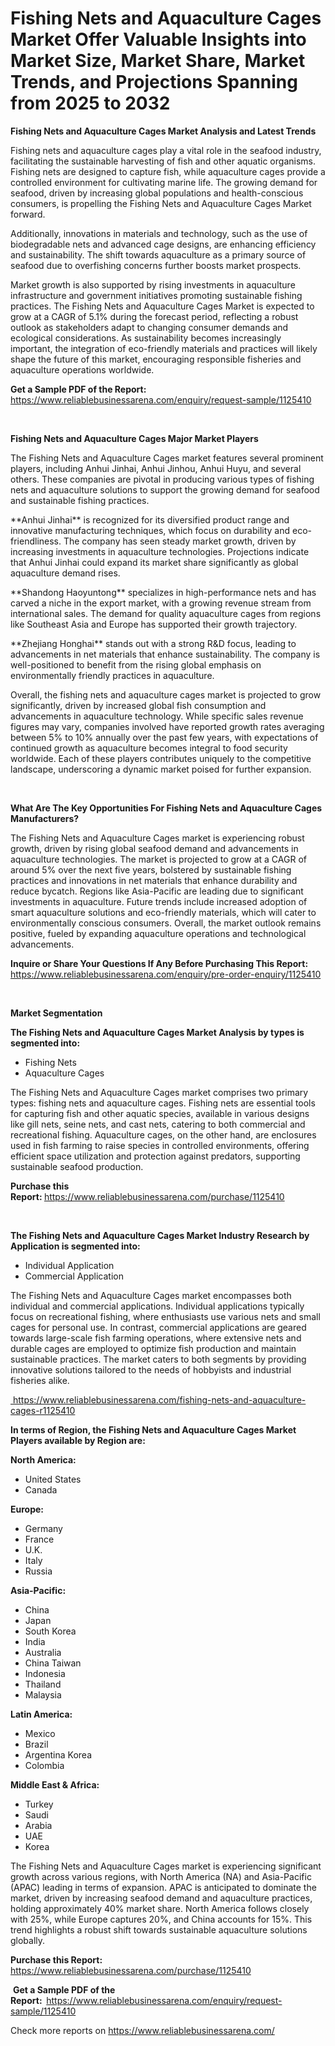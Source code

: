 <p><h1>Fishing Nets and Aquaculture Cages Market Offer Valuable Insights into Market Size, Market Share, Market Trends, and Projections Spanning from 2025 to 2032</h1></p><p><strong>Fishing Nets and Aquaculture Cages Market Analysis and Latest Trends</strong></p>
<p><p>Fishing nets and aquaculture cages play a vital role in the seafood industry, facilitating the sustainable harvesting of fish and other aquatic organisms. Fishing nets are designed to capture fish, while aquaculture cages provide a controlled environment for cultivating marine life. The growing demand for seafood, driven by increasing global populations and health-conscious consumers, is propelling the Fishing Nets and Aquaculture Cages Market forward. </p><p>Additionally, innovations in materials and technology, such as the use of biodegradable nets and advanced cage designs, are enhancing efficiency and sustainability. The shift towards aquaculture as a primary source of seafood due to overfishing concerns further boosts market prospects. </p><p>Market growth is also supported by rising investments in aquaculture infrastructure and government initiatives promoting sustainable fishing practices. The Fishing Nets and Aquaculture Cages Market is expected to grow at a CAGR of 5.1% during the forecast period, reflecting a robust outlook as stakeholders adapt to changing consumer demands and ecological considerations. As sustainability becomes increasingly important, the integration of eco-friendly materials and practices will likely shape the future of this market, encouraging responsible fisheries and aquaculture operations worldwide.</p></p>
<p><strong>Get a Sample PDF of the Report:&nbsp;</strong> <a href="https://www.reliablebusinessarena.com/enquiry/request-sample/1125410?utm_campaign=3021&utm_medium=2&utm_source=Github&utm_content=ia&utm_term=30032025&utm_id=fishing-nets-and-aquaculture-cages">https://www.reliablebusinessarena.com/enquiry/request-sample/1125410</a></p>
<p>&nbsp;</p>
<p><strong>Fishing Nets and Aquaculture Cages Major Market Players</strong></p>
<p><p>The Fishing Nets and Aquaculture Cages market features several prominent players, including Anhui Jinhai, Anhui Jinhou, Anhui Huyu, and several others. These companies are pivotal in producing various types of fishing nets and aquaculture solutions to support the growing demand for seafood and sustainable fishing practices.</p><p>**Anhui Jinhai** is recognized for its diversified product range and innovative manufacturing techniques, which focus on durability and eco-friendliness. The company has seen steady market growth, driven by increasing investments in aquaculture technologies. Projections indicate that Anhui Jinhai could expand its market share significantly as global aquaculture demand rises.</p><p>**Shandong Haoyuntong** specializes in high-performance nets and has carved a niche in the export market, with a growing revenue stream from international sales. The demand for quality aquaculture cages from regions like Southeast Asia and Europe has supported their growth trajectory.</p><p>**Zhejiang Honghai** stands out with a strong R&D focus, leading to advancements in net materials that enhance sustainability. The company is well-positioned to benefit from the rising global emphasis on environmentally friendly practices in aquaculture.</p><p>Overall, the fishing nets and aquaculture cages market is projected to grow significantly, driven by increased global fish consumption and advancements in aquaculture technology. While specific sales revenue figures may vary, companies involved have reported growth rates averaging between 5% to 10% annually over the past few years, with expectations of continued growth as aquaculture becomes integral to food security worldwide. Each of these players contributes uniquely to the competitive landscape, underscoring a dynamic market poised for further expansion.</p></p>
<p>&nbsp;</p>
<p><strong>What Are The Key Opportunities For Fishing Nets and Aquaculture Cages Manufacturers?</strong></p>
<p><p>The Fishing Nets and Aquaculture Cages market is experiencing robust growth, driven by rising global seafood demand and advancements in aquaculture technologies. The market is projected to grow at a CAGR of around 5% over the next five years, bolstered by sustainable fishing practices and innovations in net materials that enhance durability and reduce bycatch. Regions like Asia-Pacific are leading due to significant investments in aquaculture. Future trends include increased adoption of smart aquaculture solutions and eco-friendly materials, which will cater to environmentally conscious consumers. Overall, the market outlook remains positive, fueled by expanding aquaculture operations and technological advancements.</p></p>
<p><strong>Inquire or Share Your Questions If Any Before Purchasing This Report:</strong> <a href="https://www.reliablebusinessarena.com/enquiry/pre-order-enquiry/1125410?utm_campaign=3021&utm_medium=2&utm_source=Github&utm_content=ia&utm_term=30032025&utm_id=fishing-nets-and-aquaculture-cages">https://www.reliablebusinessarena.com/enquiry/pre-order-enquiry/1125410</a></p>
<p>&nbsp;</p>
<p><strong>Market Segmentation</strong></p>
<p><strong>The Fishing Nets and Aquaculture Cages Market Analysis by types is segmented into:</strong></p>
<p><ul><li>Fishing Nets</li><li>Aquaculture Cages</li></ul></p>
<p><p>The Fishing Nets and Aquaculture Cages market comprises two primary types: fishing nets and aquaculture cages. Fishing nets are essential tools for capturing fish and other aquatic species, available in various designs like gill nets, seine nets, and cast nets, catering to both commercial and recreational fishing. Aquaculture cages, on the other hand, are enclosures used in fish farming to raise species in controlled environments, offering efficient space utilization and protection against predators, supporting sustainable seafood production.</p></p>
<p><strong>Purchase this Report:&nbsp;</strong><a href="https://www.reliablebusinessarena.com/purchase/1125410?utm_campaign=3021&utm_medium=2&utm_source=Github&utm_content=ia&utm_term=30032025&utm_id=fishing-nets-and-aquaculture-cages">https://www.reliablebusinessarena.com/purchase/1125410</a></p>
<p>&nbsp;</p>
<p><strong>The Fishing Nets and Aquaculture Cages Market Industry Research by Application is segmented into:</strong></p>
<p><ul><li>Individual Application</li><li>Commercial Application</li></ul></p>
<p><p>The Fishing Nets and Aquaculture Cages market encompasses both individual and commercial applications. Individual applications typically focus on recreational fishing, where enthusiasts use various nets and small cages for personal use. In contrast, commercial applications are geared towards large-scale fish farming operations, where extensive nets and durable cages are employed to optimize fish production and maintain sustainable practices. The market caters to both segments by providing innovative solutions tailored to the needs of hobbyists and industrial fisheries alike.</p></p>
<p><a href="https://www.reliablebusinessarena.com/fishing-nets-and-aquaculture-cages-r1125410?utm_campaign=3021&utm_medium=2&utm_source=Github&utm_content=ia&utm_term=30032025&utm_id=fishing-nets-and-aquaculture-cages">&nbsp;https://www.reliablebusinessarena.com/fishing-nets-and-aquaculture-cages-r1125410</a></p>
<p><strong>In terms of Region, the Fishing Nets and Aquaculture Cages Market Players available by Region are:</strong></p>
<p>
    <p> <strong> North America: </strong>
        <ul>
            <li>United States</li>
            <li>Canada</li>
        </ul>
        </p> 
    <p> <strong> Europe: </strong>
        <ul>
            <li>Germany</li>
            <li>France</li>
            <li>U.K.</li>
            <li>Italy</li>
            <li>Russia</li>
        </ul>
        </p> 
    <p> <strong> Asia-Pacific: </strong>
        <ul>
            <li>China</li>
            <li>Japan</li>
            <li>South Korea</li>
            <li>India</li>
            <li>Australia</li>
            <li>China Taiwan</li>
            <li>Indonesia</li>
            <li>Thailand</li>
            <li>Malaysia</li>
        </ul>
        </p> 
    <p> <strong> Latin America: </strong>
        <ul>
            <li>Mexico</li>
            <li>Brazil</li>
            <li>Argentina Korea</li>
            <li>Colombia</li>
        </ul>
        </p> 
    <p> <strong> Middle East & Africa: </strong>
        <ul>
            <li>Turkey</li>
            <li>Saudi</li>
            <li>Arabia</li>
            <li>UAE</li>
            <li>Korea</li>
        </ul>
    </p>
    </p>
<p><p>The Fishing Nets and Aquaculture Cages market is experiencing significant growth across various regions, with North America (NA) and Asia-Pacific (APAC) leading in terms of expansion. APAC is anticipated to dominate the market, driven by increasing seafood demand and aquaculture practices, holding approximately 40% market share. North America follows closely with 25%, while Europe captures 20%, and China accounts for 15%. This trend highlights a robust shift towards sustainable aquaculture solutions globally.</p></p>
<p><strong>Purchase this Report: </strong><a href="https://www.reliablebusinessarena.com/purchase/1125410?utm_campaign=3021&utm_medium=2&utm_source=Github&utm_content=ia&utm_term=30032025&utm_id=fishing-nets-and-aquaculture-cages">https://www.reliablebusinessarena.com/purchase/1125410</a></p>
<p>&nbsp;<strong>Get a Sample PDF of the Report:&nbsp;&nbsp;</strong><a href="https://www.reliablebusinessarena.com/enquiry/request-sample/1125410?utm_campaign=3021&utm_medium=2&utm_source=Github&utm_content=ia&utm_term=30032025&utm_id=fishing-nets-and-aquaculture-cages">https://www.reliablebusinessarena.com/enquiry/request-sample/1125410</a></p>
<p><strong></strong></p>
<p>Check more reports on <a href="https://www.reliablebusinessarena.com/?utm_campaign=3021&utm_medium=2&utm_source=Github&utm_content=ia&utm_term=30032025&utm_id=fishing-nets-and-aquaculture-cages">https://www.reliablebusinessarena.com/</a></p>